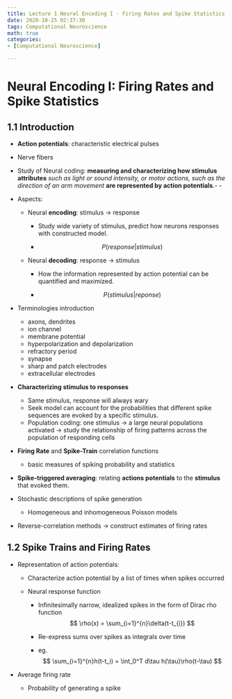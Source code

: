 ```yaml
---
title: Lecture 1 Neural Encoding I - Firing Rates and Spike Statistics
date: 2020-10-25 02:37:30
tags: Computational Neuroscience
math: true
categories:
- [Computational Neuroscience]

---
```


# Neural Encoding I: Firing Rates and Spike Statistics

##  1.1 Introduction

- **Action potentials**: characteristic electrical pulses
- Nerve fibers
- Study of Neural coding: **measuring and characterizing how stimulus attributes** *such as light or sound intensity, or motor actions, such as the direction of an arm movement* **are represented by action potentials**.- - 

- Aspects:

  - Neural **encoding**: stimulus -> response

    - Study wide variety of stimulus, predict how neurons responses with constructed model.

    - $$
      P(response|stimulus)
      $$

  - Neural **decoding**: response -> stimulus

    - How the information represented by action potential can be quantified and maximized.

    - $$
      P(stimulus|reponse)
      $$

- Terminologies introduction

  - axons, dendrites
  - ion channel
  - membrane potential
  - hyperpolarization and depolarization
  - refractory period
  - synapse
  - sharp and patch electrodes
  - extracellular electrodes

- **Characterizing stimulus to responses**

  - Same stimulus, response will always wary
  - Seek model can account for the probabilities that different spike sequences are evoked by a specific stimulus.
  - Population coding: one stimulus -> a large neural populations activated -> study the relationship of firing patterns across the population of responding cells

- **Firing Rate** and **Spike-Train** correlation functions

  - basic measures of spiking probability and statistics

- **Spike-triggered averaging**: relating **actions potentials** to the **stimulus** that evoked them. 

- Stochastic descriptions of spike generation

  - Homogeneous and inhomogeneous Poisson models

- Reverse-correlation methods -> construct estimates of firing rates

## 1.2 Spike Trains and Firing Rates

- Representation of action potentials: 

  - Characterize action potential by a list of times when spikes occurred

  - Neural response function

    - Infinitesimally narrow, idealized spikes in the form of Dirac rho function
      $$
      \rho(x) = \sum_{i=1}^{n}\delta(t-t_{i})
      $$

    - Re-express sums over spikes as integrals over time

    - eg.
      $$
      \sum_{i=1}^{n}h(t-t_i) = \int_0^T d\tau h(\tau)\rho(t-\tau)
      $$

- Average firing rate

  - Probability of generating a spike